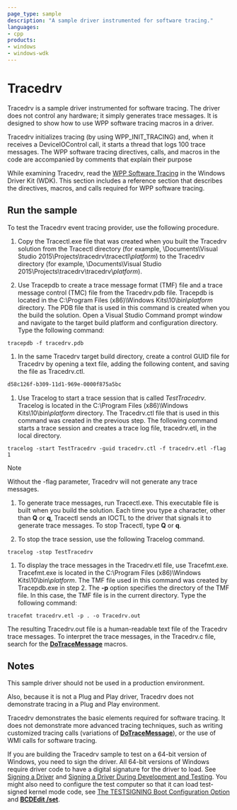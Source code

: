 ```yaml
---
page_type: sample
description: "A sample driver instrumented for software tracing."
languages:
- cpp
products:
- windows
- windows-wdk
---
```


# Tracedrv

Tracedrv is a sample driver instrumented for software tracing. The driver does not control any hardware; it simply generates trace messages. It is designed to show how to use WPP software tracing macros in a driver.

Tracedrv initializes tracing (by using WPP\_INIT\_TRACING) and, when it receives a DeviceIOControl call, it starts a thread that logs 100 trace messages. The WPP software tracing directives, calls, and macros in the code are accompanied by comments that explain their purpose

While examining Tracedrv, read the [WPP Software Tracing](https://docs.microsoft.com/windows-hardware/drivers/devtest/wpp-software-tracing) in the Windows Driver Kit (WDK). This section includes a reference section that describes the directives, macros, and calls required for WPP software tracing.

## Run the sample

To test the Tracedrv event tracing provider, use the following procedure.

1. Copy the Tracectl.exe file that was created when you built the Tracedrv solution from the Tracectl directory (for example, \\Documents\\Visual Studio 2015\\Projects\\tracedrv\\tracectl\\*platform*) to the Tracedrv directory (for example, \\Documents\\Visual Studio 2015\\Projects\\tracedrv\\tracedrv\\*platform*).

1. Use Tracepdb to create a trace message format (TMF) file and a trace message control (TMC) file from the Tracedrv.pdb file. Tracepdb is located in the C:\\Program Files (x86)\\Windows Kits\\10\\bin\\*platform* directory. The PDB file that is used in this command is created when you the build the solution. Open a Visual Studio Command prompt window and navigate to the target build platform and configuration directory. Type the following command:

  `tracepdb -f tracedrv.pdb`

1. In the same Tracedrv target build directory, create a control GUID file for Tracedrv by opening a text file, adding the following content, and saving the file as Tracedrv.ctl.

  ```txt
  d58c126f-b309-11d1-969e-0000f875a5bc
  ```

1. Use Tracelog to start a trace session that is called *TestTracedrv*. Tracelog is located in the C:\\Program Files (x86)\\Windows Kits\\10\\bin\\*platform* directory. The Tracedrv.ctl file that is used in this command was created in the previous step. The following command starts a trace session and creates a trace log file, tracedrv.etl, in the local directory.

  `tracelog -start TestTracedrv -guid tracedrv.ctl -f tracedrv.etl -flag 1`

  > [!NOTE]
  > Without the -flag parameter, Tracedrv will not generate any trace messages.

1. To generate trace messages, run Tracectl.exe. This executable file is built when you build the solution. Each time you type a character, other than **Q** or **q**, Tracectl sends an IOCTL to the driver that signals it to generate trace messages. To stop Tracectl, type **Q** or **q**.

1. To stop the trace session, use the following Tracelog command.

  `tracelog -stop TestTracedrv`

1. To display the trace messages in the Tracedrv.etl file, use Tracefmt.exe. Tracefmt.exe is located in the C:\\Program Files (x86)\\Windows Kits\\10\\bin\\*platform*. The TMF file used in this command was created by Tracepdb.exe in step 2. The **-p** option specifies the directory of the TMF file. In this case, the TMF file is in the current directory. Type the following command:

  `tracefmt tracedrv.etl -p . -o Tracedrv.out`

The resulting Tracedrv.out file is a human-readable text file of the Tracedrv trace messages. To interpret the trace messages, in the Tracedrv.c file, search for the [**DoTraceMessage**](https://docs.microsoft.com/previous-versions/windows/hardware/previsioning-framework/ff544918(v=vs.85)) macros.

## Notes

This sample driver should not be used in a production environment.

Also, because it is not a Plug and Play driver, Tracedrv does not demonstrate tracing in a Plug and Play environment.

Tracedrv demonstrates the basic elements required for software tracing. It does not demonstrate more advanced tracing techniques, such as writing customized tracing calls (variations of [**DoTraceMessage**](https://docs.microsoft.com/previous-versions/windows/hardware/previsioning-framework/ff544918(v=vs.85))), or the use of WMI calls for software tracing.

If you are building the Tracedrv sample to test on a 64-bit version of Windows, you need to sign the driver.  All 64-bit versions of Windows require driver code to have a digital signature for the driver to load. See [Signing a Driver](https://docs.microsoft.com/windows-hardware/drivers/develop/signing-a-driver) and [Signing a Driver During Development and Testing](https://docs.microsoft.com/windows-hardware/drivers/install/signing-drivers-during-development-and-test). You might also need to configure the test computer so that it can load test-signed kernel mode code, see [The TESTSIGNING Boot Configuration Option](https://docs.microsoft.com/windows-hardware/drivers/install/the-testsigning-boot-configuration-option) and [**BCDEdit /set**](https://docs.microsoft.com/windows-hardware/drivers/devtest/bcdedit--set).
